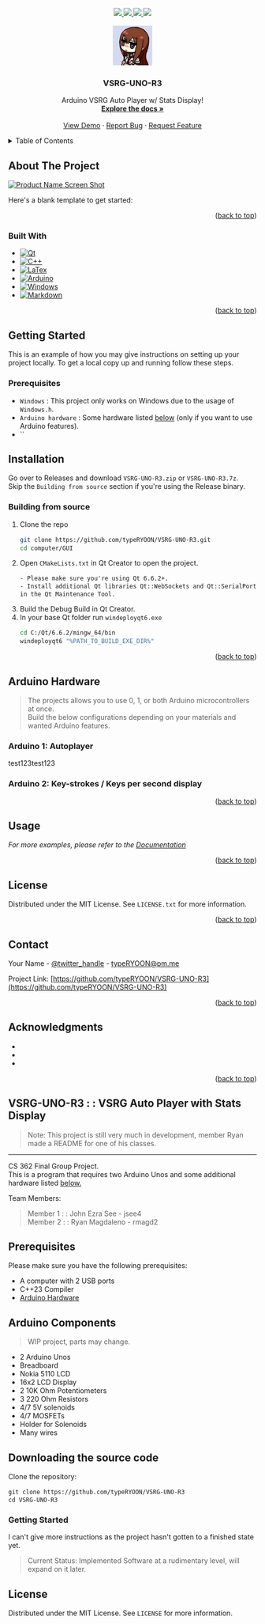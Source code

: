 <a name="readme-top"></a>



<!-- PROJECT SHIELDS -->
<div align="center">
  <a href="https://github.com/typeRYOON/VSRG-UNO-R3/graphs/contributors">
    <img src="https://img.shields.io/github/contributors/typeRYOON/VSRG-UNO-R3.svg?style=for-the-badge">
  </a>
  <a href="https://github.com/typeRYOON/VSRG-UNO-R3/stargazers">
    <img src="https://img.shields.io/github/stars/typeRYOON/VSRG-UNO-R3.svg?style=for-the-badge">
  </a>
  <a href="https://github.com/typeRYOON/VSRG-UNO-R3/issues">
    <img src="https://img.shields.io/github/issues/typeRYOON/VSRG-UNO-R3.svg?style=for-the-badge">
  </a>
  <a href="https://github.com/typeRYOON/VSRG-UNO-R3/blob/master/LICENSE.md">
    <img src="https://img.shields.io/github/license/typeRYOON/VSRG-UNO-R3.svg?style=for-the-badge">
  </a>
</div>


<!-- PROJECT LOGO -->
<br />
<div align="center">
  <a href="https://github.com/typeRYOON/VSRG-UNO-R3">
    <img src="res/github/logo.jpg" alt="Logo" width="80" height="80">
  </a>

<h3 align="center">VSRG-UNO-R3</h3>

  <p align="center">
    Arduino VSRG Auto Player w/ Stats Display!
    <br />
    <a href="https://github.com/typeRYOON/VSRG-UNO-R3/tree/main/docs"><strong>Explore the docs »</strong></a>
    <br />
    <br />
    <a href="https://github.com/typeRYOON/VSRG-UNO-R3">View Demo</a>
    ·
    <a href="https://github.com/typeRYOON/VSRG-UNO-R3/issues">Report Bug</a>
    ·
    <a href="https://github.com/typeRYOON/VSRG-UNO-R3/issues">Request Feature</a>
  </p>
</div>



<!-- TABLE OF CONTENTS -->
<details>
  <summary>Table of Contents</summary>
  <ol>
    <li>
      <a href="#about-the-project">About The Project</a>
      <ul>
        <li><a href="#built-with">Built With</a></li>
      </ul>
    </li>
    <li>
      <a href="#getting-started">Getting Started</a>
      <ul>
        <li><a href="#prerequisites">Prerequisites</a></li>
        <li><a href="#installation">Installation</a></li>
      </ul>
    </li>
    <li><a href="#usage">Usage</a></li>
    <li><a href="#roadmap">Roadmap</a></li>
    <li><a href="#contributing">Contributing</a></li>
    <li><a href="#license">License</a></li>
    <li><a href="#contact">Contact</a></li>
    <li><a href="#acknowledgments">Acknowledgments</a></li>
  </ol>
</details>



<!-- ABOUT THE PROJECT -->
## About The Project

[![Product Name Screen Shot][product-screenshot]](https://example.com)

Here's a blank template to get started:

<p align="right">(<a href="#readme-top">back to top</a>)</p>



### Built With

* [![Qt][Qt]][Qt-url]
* [![C++][C++]][C++-url]
* [![LaTex][LaTeX]][LaTeX-url]
* [![Arduino][Arduino]][Arduino-url]
* [![Windows][Windows]][Windows-url]  
* [![Markdown][Markdown]][Markdown-url]  

<p align="right">(<a href="#readme-top">back to top</a>)</p>

<!-- GETTING STARTED -->
## Getting Started

This is an example of how you may give instructions on setting up your project locally.
To get a local copy up and running follow these steps.

### Prerequisites

* `Windows` : This project only works on Windows due to the usage of `Windows.h`.  
* `Arduino hardware` : Some hardware listed [below](#arduino-hardware) (only if you want to use Arduino features).
* ``

## Installation
Go over to Releases and download `VSRG-UNO-R3.zip` or `VSRG-UNO-R3.7z`.  
Skip the `Building from source` section if you're using the Release binary.

### Building from source

1. Clone the repo
   ```sh
   git clone https://github.com/typeRYOON/VSRG-UNO-R3.git
   cd computer/GUI
   ```
2. Open `CMakeLists.txt` in Qt Creator to open the project.
   ```
   - Please make sure you're using Qt 6.6.2+.
   - Install additional Qt libraries Qt::WebSockets and Qt::SerialPort in the Qt Maintenance Tool.
   ```
3. Build the Debug Build in Qt Creator.
4. In your base Qt folder run `windeployqt6.exe`  
   ```sh
   cd C:/Qt/6.6.2/mingw_64/bin
   windeployqt6 "%PATH_TO_BUILD_EXE_DIR%"
   ```
<p align="right">(<a href="#readme-top">back to top</a>)</p>  

## Arduino Hardware  
> The projects allows you to use 0, 1, or both Arduino microcontrollers at once.  
> Build the below configurations depending on your materials and wanted Arduino features.  

### Arduino 1: Autoplayer  
test123test123

### Arduino 2: Key-strokes / Keys per second display



<p align="right">(<a href="#readme-top">back to top</a>)</p>

<!-- USAGE EXAMPLES -->
## Usage

_For more examples, please refer to the [Documentation](https://example.com)_

<p align="right">(<a href="#readme-top">back to top</a>)</p>

<!-- LICENSE -->
## License

Distributed under the MIT License. See `LICENSE.txt` for more information.

<p align="right">(<a href="#readme-top">back to top</a>)</p>



<!-- CONTACT -->
## Contact

Your Name - [@twitter_handle](https://twitter.com/twitter_handle) - typeRYOON@pm.me

Project Link: [https://github.com/typeRYOON/VSRG-UNO-R3](https://github.com/typeRYOON/VSRG-UNO-R3)

<p align="right">(<a href="#readme-top">back to top</a>)</p>



<!-- ACKNOWLEDGMENTS -->
## Acknowledgments

* []()
* []()
* []()

<p align="right">(<a href="#readme-top">back to top</a>)</p>



<!-- MARKDOWN LINKS & IMAGES -->
<!-- https://www.markdownguide.org/basic-syntax/#reference-style-links -->
[product-screenshot]: images/screenshot.png  
[Qt]: https://img.shields.io/badge/Qt-%23217346.svg?style=for-the-badge&logo=Qt&logoColor=white  
[Qt-url]: https://www.qt.io/  
[C++]: https://img.shields.io/badge/c++-%2300599C.svg?style=for-the-badge&logo=c%2B%2B&logoColor=white  
[C++-url]: https://isocpp.org/  
[LaTeX]: https://img.shields.io/badge/latex-%23008080.svg?style=for-the-badge&logo=latex&logoColor=white  
[LaTeX-url]: https://www.latex-project.org/  
[Markdown]: https://img.shields.io/badge/markdown-%23000000.svg?style=for-the-badge&logo=markdown&logoColor=white  
[Markdown-url]: https://www.markdownguide.org/  
[Windows]: https://img.shields.io/badge/Windows-0078D6?style=for-the-badge&logo=windows&logoColor=white  
[Windows-url]: https://www.microsoft.com/en-us/windows
[Arduino]: https://img.shields.io/badge/-Arduino-00979D?style=for-the-badge&logo=Arduino&logoColor=white  
[Arduino-url]: https://www.arduino.cc/  




## VSRG-UNO-R3 : : VSRG Auto Player with Stats Display  
> Note: This project is still very much in development, member Ryan made a README for one of his classes.
---
CS 362 Final Group Project.  
This is a program that requires two Arduino Unos and some additional hardware listed [below.](#arduino-components)

Team Members:  
> Member 1 : : John Ezra See - jsee4  
> Member 2 : : Ryan Magdaleno - rmagd2

## Prerequisites  
Please make sure you have the following prerequisites:
* A computer with 2 USB ports  
* C++23 Compiler  
* [Arduino Hardware](#arduino-components)

## Arduino Components  
> WIP project, parts may change.
* 2 Arduino Unos
* Breadboard  
* Nokia 5110 LCD  
* 16x2 LCD Display  
* 2 10K Ohm Potentiometers  
* 3 220 Ohm Resistors  
* 4/7 5V solenoids
* 4/7 MOSFETs
* Holder for Solenoids
* Many wires

## Downloading the source code
Clone the repository:
```
git clone https://github.com/typeRYOON/VSRG-UNO-R3
cd VSRG-UNO-R3
```

### Getting Started
I can't give more instructions as the project hasn't gotten to a finished state yet.  
> Current Status: Implemented Software at a rudimentary level, will expand on it later.

## License
Distributed under the MIT License. See `LICENSE` for more information.


